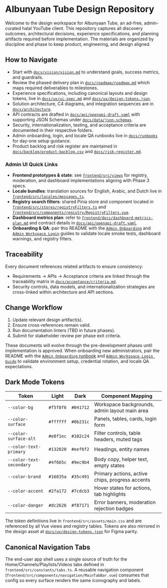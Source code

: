 # Albunyaan Tube Design Repository

Welcome to the design workspace for Albunyaan Tube, an ad-free, admin-curated halal YouTube client. This repository captures all discovery outcomes, architectural decisions, experience specifications, and planning artifacts required before implementation. The materials are organized by discipline and phase to keep product, engineering, and design aligned.

## How to Navigate
- Start with [`docs/vision/vision.md`](docs/vision/vision.md) to understand goals, success metrics, and guardrails.
- Review the phased delivery plan in [`docs/roadmap/roadmap.md`](docs/roadmap/roadmap.md) which maps required deliverables to milestones.
- Experience specifications, including canonical layouts and design tokens, live in [`docs/ux/ui-spec.md`](docs/ux/ui-spec.md) and [`docs/ux/design-tokens.json`](docs/ux/design-tokens.json).
- Solution architecture, C4 diagrams, and integration sequences are in [`docs/architecture`](docs/architecture).
- API contracts are drafted in [`docs/api/openapi-draft.yaml`](docs/api/openapi-draft.yaml) with supporting JSON Schemas under [`docs/data/json-schemas`](docs/data/json-schemas).
- Security, internationalization, testing, and acceptance criteria are documented in their respective folders.
- Admin onboarding, login, and locale QA runbooks live in [`docs/runbooks`](docs/runbooks) for day-one setup guidance.
- Product backlog and risk register are maintained in [`docs/backlog/product-backlog.csv`](docs/backlog/product-backlog.csv) and [`docs/risk-register.md`](docs/risk-register.md).

### Admin UI Quick Links
- **Frontend prototypes & state**: see [`frontend/src/views`](frontend/src/views) for registry, moderation, and dashboard implementations aligning with Phase 3 specs.
- **Locale bundles**: translation sources for English, Arabic, and Dutch live in [`frontend/src/locales/messages.ts`](frontend/src/locales/messages.ts).
- **Registry search filters**: shared Pinia store and component located in [`frontend/src/stores/registryFilters.ts`](frontend/src/stores/registryFilters.ts) and [`frontend/src/components/registry/RegistryFilters.vue`](frontend/src/components/registry/RegistryFilters.vue).
- **Dashboard metrics plan**: refer to [`frontend/docs/dashboard-metrics-plan.md`](frontend/docs/dashboard-metrics-plan.md) and contract details in [`docs/api/openapi-draft.yaml`](docs/api/openapi-draft.yaml#L220).
- **Onboarding & QA**: pair this README with the [`Admin Onboarding`](docs/runbooks/admin-onboarding.md) and [`Admin Workspace Login`](docs/runbooks/admin-login.md) guides to validate locale smoke tests, dashboard warnings, and registry filters.

## Traceability
Every document references related artifacts to ensure consistency:
- Requirements → APIs → Acceptance criteria are linked through the traceability matrix in [`docs/acceptance/criteria.md`](docs/acceptance/criteria.md).
- Security controls, data models, and internationalization strategies are cross-linked within architecture and API sections.

## Change Workflow
1. Update relevant design artifact(s).
2. Ensure cross-references remain valid.
3. Run documentation linters (TBD in future phases).
4. Submit for stakeholder review per phase exit criteria.

These documents will evolve through the pre-development phases until implementation is approved. When onboarding new
administrators, pair the README with the [`Admin Onboarding` runbook](docs/runbooks/admin-onboarding.md) and
[`Admin Workspace Login Guide`](docs/runbooks/admin-login.md) to validate environment setup, credential rotation, and
locale QA expectations.

## Dark Mode Tokens
| Token | Light | Dark | Component Mapping |
| --- | --- | --- | --- |
| `--color-bg` | `#f5f8f6` | `#041712` | Workspace backgrounds, admin layout main area |
| `--color-surface` | `#ffffff` | `#0b231c` | Panels, tables, cards, login form |
| `--color-surface-alt` | `#e8f1ec` | `#102c24` | Filter controls, table headers, muted tags |
| `--color-text-primary` | `#132820` | `#eef6f2` | Headings, entity names |
| `--color-text-secondary` | `#4f665c` | `#9ec9b4` | Body copy, helper text, empty states |
| `--color-brand` | `#16835a` | `#35c491` | Primary actions, active chips, progress accents |
| `--color-accent` | `#2fa172` | `#7cdcb3` | Hover states for actions, tab highlights |
| `--color-danger` | `#dc2626` | `#f87171` | Error banners, moderation rejection badges |

The token definitions live in `frontend/src/assets/main.css` and are referenced by all Vue views and registry tables. Tokens are also mirrored in the design asset at [`docs/ux/design-tokens.json`](docs/ux/design-tokens.json) for Figma parity.

## Canonical Navigation Tabs
The end-user app shell uses a single source of truth for the Home/Channels/Playlists/Videos tabs defined in `frontend/src/constants/tabs.ts`. A reusable navigation component (`frontend/src/components/navigation/MainTabBar.vue`) consumes that config so every surface renders the same iconography and labels.
